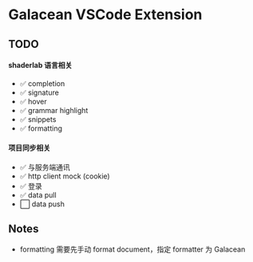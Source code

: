 # Galacean VSCode Extension

## TODO

#### shaderlab 语言相关

- ✅ completion
- ✅ signature
- ✅ hover
- ✅ grammar highlight
- ✅ snippets
- ✅ formatting

#### 项目同步相关

- ✅ 与服务端通讯
- ✅ http client mock (cookie)
- ✅ 登录
- ✅ data pull
- ⬜ data push

## Notes

- formatting 需要先手动 format document，指定 formatter 为 Galacean
